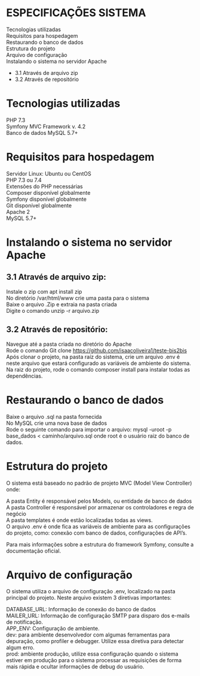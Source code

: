 # ESPECIFICAÇÕES SISTEMA

Tecnologias utilizadas<br>
Requisitos para hospedagem<br>
Restaurando o banco de dados<br>
Estrutura do projeto<br>
Arquivo de configuração<br>
Instalando o sistema no servidor Apache<br>
- 3.1 Através de arquivo zip
- 3.2 Através de repositório<br>

# Tecnologias utilizadas

PHP 7.3<br>
Symfony MVC Framework v. 4.2<br>
Banco de dados MySQL 5.7+<br>

# Requisitos para hospedagem<br>

Servidor Linux: Ubuntu ou CentOS<br>
PHP 7.3 ou 7.4<br>
Extensões do PHP necessárias<br>
Composer disponível globalmente<br>
Symfony disponível globalmente<br>
Git disponível globalmente<br>
Apache 2<br>
MySQL 5.7+<br>

# Instalando o sistema no servidor Apache<br>
## 3.1 Através de arquivo zip:<br>

Instale o zip com apt install zip<br>
No diretório /var/html/www crie uma pasta para o sistema<br>
Baixe o arquivo .Zip e extraia na pasta criada<br>
Digite o comando unzip -r arquivo.zip<br>

## 3.2 Através de repositório:<br>
Navegue até a pasta criada no diretório do Apache<br>
Rode o comando Git clone https://github.com/isaacoliveira1/teste-bis2bis<br>
Após clonar o projeto, na pasta raíz do sistema, crie um arquivo .env é neste arquivo que estará configurado as variáveis de ambiente do sistema.<br>
Na raiz do projeto, rode o comando composer install para instalar todas as dependências.<br>

# Restaurando o banco de dados<br>

Baixe o arquivo .sql na pasta fornecida<br>
No MySQL crie uma nova base de dados<br>
Rode o seguinte comando para importar o arquivo: mysql -uroot -p base_dados < caminho/arquivo.sql onde root é o usuário raiz do banco de dados.


# Estrutura do projeto

O sistema está baseado no padrão de projeto MVC (Model View Controller) onde:<br>

A pasta Entity é responsável pelos Models, ou entidade de banco de dados<br>
A pasta Controller é responsável por armazenar os controladores e regra de negócio<br>
A pasta templates é onde estão localizadas todas as views.<br>
O arquivo .env é onde fica as variáveis de ambiente para as configurações do projeto, como: conexão com banco de dados, configurações de API’s.<br>

Para mais informações sobre a estrutura do framework Symfony, consulte a documentação oficial. <br>

# Arquivo de configuração

O sistema utiliza o arquivo de configuração .env, localizado na pasta principal do projeto. Neste arquivo existem 3 diretivas importantes:<br>

DATABASE_URL: Informação de conexão do banco de dados<br>
MAILER_URL: Informação de configuração SMTP para disparo dos e-mails de notificação.<br>
APP_ENV: Configuração de ambiente. <br>
dev: para ambiente desenvolvedor com algumas ferramentas para depuração, como profiler e debugger. Utilize essa diretiva para detectar algum erro.<br>
prod: ambiente produção, utilize essa configuração quando o sistema estiver em produção para o sistema processar as requisições de forma mais rápida e ocultar informações de debug do usuário.<br>
